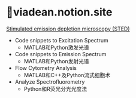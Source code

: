 # :ocean:viadean.notion.site
[Stimulated emission depletion microscopy (STED)](https://viadean.notion.site/Stimulated-emission-depletion-microscopy-STED-1421ae7b9a3280259ea9cc6ae012d1bb)


- Code snippets to Excitation Spectrum
  - MATLAB和Python激发光谱
- Code snippets to Emission Spectrum
  - MATLAB和Python发射光谱
- Flow Cytometry Analysis
  - MATLAB和C++及Python流式细胞术
- Analyze Spectrofluorometry
  - Python和R荧光分光光度法
